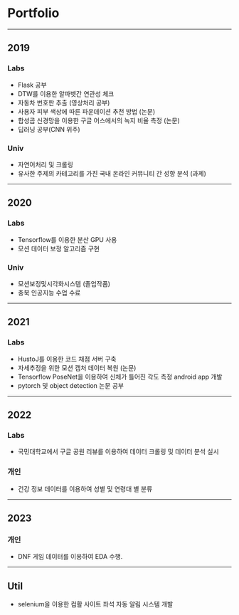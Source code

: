 # Portfolio

***

## 2019
### Labs
* Flask 공부
* DTW를 이용한 알파벳간 연관성 체크
* 자동차 번호판 추출 (영상처리 공부)
* 사용자 피부 색상에 따른 파운데이션 추천 방법 (논문)
* 합성곱 신경망을 이용한 구글 어스에서의 녹지 비율 측정 (논문)
* 딥러닝 공부(CNN 위주)

### Univ
* 자연어처리 및 크롤링 
* 유사한 주제의 카테고리를 가진 국내 온라인 커뮤니티 간 성향 분석 (과제)

***

## 2020
### Labs
* Tensorflow를 이용한 분산 GPU 사용
* 모션 데이터 보정 알고리즘 구현

### Univ
* 모션보정및시각화시스템 (졸업작품)
* 충북 인공지능 수업 수료

***

## 2021
### Labs
* HustoJ를 이용한 코드 채점 서버 구축
* 자세추정을 위한 모션 캡처 데이터 복원 (논문)
* Tensorflow PoseNet을 이용하여 신체가 틀어진 각도 측정 android app 개발
* pytorch 및 object detection 논문 공부

***

## 2022
### Labs
* 국민대학교에서 구글 공원 리뷰를 이용하여 데이터 크롤링 및 데이터 분석 실시
### 개인
* 건강 정보 데이터를 이용하여 성별 및 연령대 별 분류

***

## 2023
### 개인
* DNF 게임 데이터를 이용하여 EDA 수행.

***

## Util
* selenium을 이용한 컴활 사이트 좌석 자동 알림 시스템 개발
